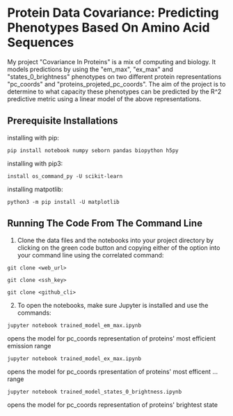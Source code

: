 
# Protein Data Covariance: Predicting Phenotypes Based On Amino Acid Sequences

My project "Covariance In Proteins" is a mix of computing and biology. It models predictions by  using the "em_max", "ex_max" and "states_0_brightness" phenotypes on two different protein representations "pc_coords" and "proteins_projeted_pc_coords". The aim of the project is to determine to what capacity these phenotypes can be predicted by the R^2 predictive metric using a linear model of the above representations.

## Prerequisite Installations

installing with pip:
```
pip install notebook numpy seborn pandas biopython h5py
````

installing with pip3:
```
install os_command_py -U scikit-learn
```

installing matpotlib:
```
python3 -m pip install -U matplotlib
```

## Running The Code From The Command Line

1. Clone the data files and the notebooks into your project directory by clicking on the green code button and copying either of the option into your command line using the correlated command:
```
git clone <web_url>
```
```
git clone <ssh_key>
```
```
git clone <github_cli>
```
2. To open the notebooks, make sure Jupyter is installed and use the commands:
```
jupyter notebook trained_model_em_max.ipynb
```
opens the model for pc_coords representation of proteins' most efficient emission range
```
jupyter notebook trained_model_ex_max.ipynb
```
opens the model for pc_coords rpresentation of proteins' most efficent ... range
```
jupyter notebook trained_model_states_0_brightness.ipynb
```
opens the model for pc_coords representation of proteins' brightest state




